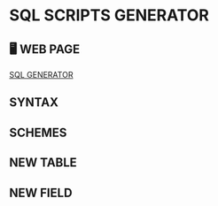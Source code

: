 # SQL SCRIPTS GENERATOR

## 🖥 WEB PAGE

[SQL GENERATOR](https://geaglts.github.io/sql-generator/)

## SYNTAX

## SCHEMES

## NEW TABLE

## NEW FIELD
